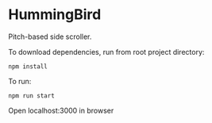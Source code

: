 # HummingBird
Pitch-based side scroller.

To download dependencies, run from root project directory:
```
npm install
```

To run:
```
npm run start
```

Open localhost:3000 in browser 